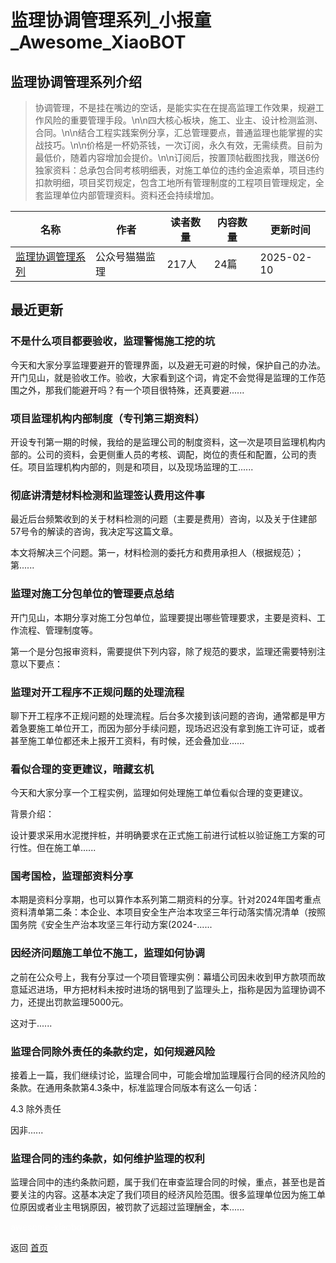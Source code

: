 # 监理协调管理系列_小报童_Awesome_XiaoBOT

## 监理协调管理系列介绍
> 协调管理，不是挂在嘴边的空话，是能实实在在提高监理工作效果，规避工作风险的重要管理手段。\n\n四大核心板块，施工、业主、设计检测监测、合同。\n\n结合工程实践案例分享，汇总管理要点，普通监理也能掌握的实战技巧。\n\n价格是一杯奶茶钱，一次订阅，永久有效，无需续费。目前为最低价，随着内容增加会提价。\n\n订阅后，按置顶帖截图找我，赠送6份独家资料：总承包合同考核明细表，对施工单位的违约金追索单，项目违约扣款明细，项目奖罚规定，包含工地所有管理制度的工程项目管理规定，全套监理单位内部管理资料。资料还会持续增加。  
  


|名称|作者|读者数量|内容数量|更新时间|
|---|---|---|---|---|
|[监理协调管理系列](https://xiaobot.net/p/maomaojianli?refer=0b133df9-27dc-423b-8101-639049001c13)|公众号猫猫监理|217人|24篇|2025-02-10|

## 最近更新
### 不是什么项目都要验收，监理警惕施工挖的坑

今天和大家分享监理要避开的管理界面，以及避无可避的时候，保护自己的办法。开门见山，就是验收工作。验收，大家看到这个词，肯定不会觉得是监理的工作范围之外，那我们能避开吗？有一个项目很特殊，还真要避......

### 项目监理机构内部制度（专刊第三期资料）

开设专刊第一期的时候，我给的是监理公司的制度资料，这一次是项目监理机构内部的。公司的资料，会更侧重人员的考核、调配，岗位的责任和配置，公司的责任。项目监理机构内部的，则是和项目，以及现场监理的工......

### 彻底讲清楚材料检测和监理签认费用这件事

最近后台频繁收到的关于材料检测的问题（主要是费用）咨询，以及关于住建部57号令的解读的咨询，我决定写这篇文章。

本文将解决三个问题。第一，材料检测的委托方和费用承担人（根据规范）；第......

### 监理对施工分包单位的管理要点总结

开门见山，本期分享对施工分包单位，监理要提出哪些管理要求，主要是资料、工作流程、管理制度等。

第一个是分包报审资料，需要提供下列内容，除了规范的要求，监理还需要特别注意以下要点：

### 监理对开工程序不正规问题的处理流程

聊下开工程序不正规问题的处理流程。后台多次接到该问题的咨询，通常都是甲方着急要施工单位开工，而因为部分手续问题，现场迟迟没有拿到施工许可证，或者甚至施工单位都还未上报开工资料，有时候，还会叠加业......

### 看似合理的变更建议，暗藏玄机

今天和大家分享一个工程实例，监理如何处理施工单位看似合理的变更建议。

背景介绍：

设计要求采用水泥搅拌桩，并明确要求在正式施工前进行试桩以验证施工方案的可行性。但在施工单......

### 国考国检，监理部资料分享

本期是资料分享期，也可以算作本系列第二期资料的分享。针对2024年国考重点资料清单第二条：本企业、本项目安全生产治本攻坚三年行动落实情况清单（按照国务院《安全生产治本攻坚三年行动方案(2024-......

### 因经济问题施工单位不施工，监理如何协调

之前在公众号上，我有分享过一个项目管理实例：幕墙公司因未收到甲方款项而故意延迟进场，甲方把材料未按时进场的锅甩到了监理头上，指称是因为监理协调不力，还提出罚款监理5000元。

这对于......

### 监理合同除外责任的条款约定，如何规避风险

接着上一篇，我们继续讨论，监理合同中，可能会增加监理履行合同的经济风险的条款。在通用条款第4.3条中，标准监理合同版本有这么一句话：

4.3 除外责任

因非......

### 监理合同的违约条款，如何维护监理的权利

监理合同中的违约条款问题，属于我们在审查监理合同的时候，重点，甚至也是首要关注的内容。这基本决定了我们项目的经济风险范围。很多监理单位因为施工单位原因或者业主甩锅原因，被罚款了远超过监理酬金，本......


<a href="https://github.com/Reno9527/awesome-xiaobot" style="color: white; text-decoration: none;">awesome-xiaobot</a>

返回 [首页](../README.md)
